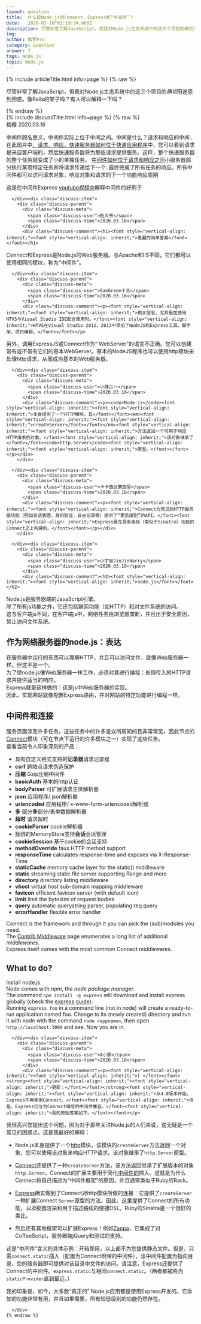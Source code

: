 ```yaml
---
layout: question
title:  什么是Node.js的Connect，Express和“中间件”？
date:   2020-03-16T03:19:34.000Z
description: 尽管非常了解JavaScript，但我对Node.js生态系统中的这三个项目的确切用途感到困惑。像Rails的架子吗？有人可以解释一下吗？...
img: 
author: 伽罗Pro
category: question
answer: 7
tags: Node.js
topic: Node.js
---
```

<div class="article-root">
  <div class="article">
    {% include articleTitle.html info=page %}
    {% raw %}
    <div class="article-content"><p><font style="vertical-align: inherit;"><font style="vertical-align: inherit;">尽管非常了解JavaScript，但我对</font><font style="vertical-align: inherit;">Node.js生态系统中的这三个项目的</font></font><em><font style="vertical-align: inherit;"><font style="vertical-align: inherit;">确切</font></font></em><font style="vertical-align: inherit;"><font style="vertical-align: inherit;">用途</font><font style="vertical-align: inherit;">感到困惑</font><font style="vertical-align: inherit;">。</font><font style="vertical-align: inherit;">像Rails的架子吗？</font><font style="vertical-align: inherit;">有人可以解释一下吗？</font></font></p></div>
    {% endraw %}
  </div>

  <div class="discuss-wrapper">
    {% include discussTitle.html info=page %}
    {% raw %}
    <div class="discuss-item">
        <div class="discuss-parent">
          <div class="discuss-meta">
            <span class="discuss-user">梅樱</span>
            <span class="discuss-time">2020.03.16</span>
          </div>
          <div class="discuss-comment"><p><font style="vertical-align: inherit;"><font style="vertical-align: inherit;">中间件顾名思义，中间件实际上位于中间之间。中间是什么？</font><font style="vertical-align: inherit;">请求和响应的中间.. </font><font style="vertical-align: inherit;">
在此图片中</font></font><a href="https://i.stack.imgur.com/98HUh.png" rel="nofollow noreferrer"><font style="vertical-align: inherit;"><font style="vertical-align: inherit;">，请求，响应，快速服务器如何位于快速应用程序</font></font></a><font style="vertical-align: inherit;"><font style="vertical-align: inherit;">中，您可以看到请求是来自客户端的，然后快速服务器将为那些请求提供服务。这样，整个快递服务器的整个任务就变成了小的单独任务。
</font></font><a href="https://i.stack.imgur.com/Q0tG1.png" rel="nofollow noreferrer"><font style="vertical-align: inherit;"><font style="vertical-align: inherit;">中间件如何位于请求和响应之间</font></font></a><font style="vertical-align: inherit;"><font style="vertical-align: inherit;">小服务器部分执行某项特定任务并将请求传递给下一个..最终完成了所有任务的响应。所有中间件都可以访问请求对象，响应对象和请求的下一个功能响应周期</font></font></p>

<p><font style="vertical-align: inherit;"><font style="vertical-align: inherit;">这是在中间件Express </font><a href="https://www.youtube.com/watch?v=iBkOz9WLZRM&amp;t=543s" rel="nofollow noreferrer"><font style="vertical-align: inherit;">youtube视频中</font></a><font style="vertical-align: inherit;">解释中间件的好例子</font></font><a href="https://www.youtube.com/watch?v=iBkOz9WLZRM&amp;t=543s" rel="nofollow noreferrer"><font style="vertical-align: inherit;"></font></a></p></div>
        </div>
        
      </div><div class="discuss-item">
        <div class="discuss-parent">
          <div class="discuss-meta">
            <span class="discuss-user">杜大爷</span>
            <span class="discuss-time">2020.03.16</span>
          </div>
          <div class="discuss-comment"><h1><font style="vertical-align: inherit;"><font style="vertical-align: inherit;">愚蠢的简单答案</font></font></h1>

<p><font style="vertical-align: inherit;"><font style="vertical-align: inherit;">Connect和Express是Node.js的Web服务器。</font><font style="vertical-align: inherit;">与Apache和IIS不同，它们都可以使用相同的模块，称为“中间件”。</font></font></p></div>
        </div>
        
      </div><div class="discuss-item">
        <div class="discuss-parent">
          <div class="discuss-meta">
            <span class="discuss-user">SamGreen十三</span>
            <span class="discuss-time">2020.03.16</span>
          </div>
          <div class="discuss-comment"><p><font style="vertical-align: inherit;"><font style="vertical-align: inherit;">相关信息，尤其是在使用NTVS与Visual Studio IDE配合使用时。</font><font style="vertical-align: inherit;">NTVS在Visual Studio 2012、2013中添加了NodeJS和Express工具，脚手架，项目模板。</font></font></p>

<p><font style="vertical-align: inherit;"><font style="vertical-align: inherit;">另外，调用ExpressJS或Connect作为“ WebServer”的语言不正确。</font><font style="vertical-align: inherit;">您可以创建带有或不带有它们的基本WebServer。</font><font style="vertical-align: inherit;">基本的NodeJS程序也可以使用http模块来处理http请求，从而成为基本的Web服务器。</font></font></p></div>
        </div>
        
      </div><div class="discuss-item">
        <div class="discuss-parent">
          <div class="discuss-meta">
            <span class="discuss-user">小胖古一</span>
            <span class="discuss-time">2020.03.16</span>
          </div>
          <div class="discuss-comment"><p><code>Node.js</code><font style="vertical-align: inherit;"><font style="vertical-align: inherit;">本身提供了一个HTTP模块，其</font></font><em><font style="vertical-align: inherit;"><font style="vertical-align: inherit;">createServer</font></font></em><font style="vertical-align: inherit;"><font style="vertical-align: inherit;">方法返回一个可用于响应HTTP请求的对象。</font><font style="vertical-align: inherit;">该对象继承了</font></font><code>http.Server</code><font style="vertical-align: inherit;"><font style="vertical-align: inherit;">原型。</font></font></p></div>
        </div>
        
      </div><div class="discuss-item">
        <div class="discuss-parent">
          <div class="discuss-meta">
            <span class="discuss-user">卡卡西达蒙西里</span>
            <span class="discuss-time">2020.03.16</span>
          </div>
          <div class="discuss-comment"><p><font style="vertical-align: inherit;"><font style="vertical-align: inherit;">Connect为常见的HTTP服务器功能（例如会话管理，身份验证，日志记录等）提供了“更高级别”的API。</font><font style="vertical-align: inherit;">Express是在具有高级（类似于Sinatra）功能的Connect之上构建的。</font></font></p></div>
        </div>
        
      </div><div class="discuss-item">
        <div class="discuss-parent">
          <div class="discuss-meta">
            <span class="discuss-user">小宇宙JinJinHarry</span>
            <span class="discuss-time">2020.03.16</span>
          </div>
          <div class="discuss-comment"><h2><font style="vertical-align: inherit;"><font style="vertical-align: inherit;">node.js</font></font></h2>

<p><font style="vertical-align: inherit;"><font style="vertical-align: inherit;">Node.js是服务器端的JavaScript引擎。</font></font><br><font style="vertical-align: inherit;"><font style="vertical-align: inherit;">
除了所有js功能之外，它还包括联网功能（如HTTP）和对文件系统的访问。</font></font><br><font style="vertical-align: inherit;"><font style="vertical-align: inherit;">
这与客户端js不同，在客户端js中，网络任务由浏览器垄断，并且出于安全原因，禁止访问文件系统。  </font></font></p>

<h2><font style="vertical-align: inherit;"><font style="vertical-align: inherit;">作为网络服务器的nod​​e.js：表达</font></font></h2>

<p><font style="vertical-align: inherit;"><font style="vertical-align: inherit;">在服务器中运行的东西可以理解HTTP，并且可以访问文件，就像Web服务器一样。</font><font style="vertical-align: inherit;">但这不是一个。</font></font><br><font style="vertical-align: inherit;"><font style="vertical-align: inherit;">
为了使node.js像Web服务器一样工作，必须对其进行编程：处理传入的HTTP请求并提供适当的响应。</font></font><br><font style="vertical-align: inherit;"><font style="vertical-align: inherit;">
Express就是这样做的：这是js中Web服务器的实现。</font></font><br><font style="vertical-align: inherit;"><font style="vertical-align: inherit;">
因此，实现网站就像配置Express路由，并对网站的特定功能进行编程一样。  </font></font></p>

<h2><font style="vertical-align: inherit;"><font style="vertical-align: inherit;">中间件和连接</font></font></h2>

<p><font style="vertical-align: inherit;"><font style="vertical-align: inherit;">服务页面涉及许多任务。</font><font style="vertical-align: inherit;">这些任务中的许多是众所周知的且非常常见，因此节点的</font></font><a href="http://www.senchalabs.org/connect/" rel="noreferrer"><font style="vertical-align: inherit;"><font style="vertical-align: inherit;">Connect</font></font></a><font style="vertical-align: inherit;"><font style="vertical-align: inherit;">模块（可在节点下运行的许多模块之一）实现了这些任务。</font></font><br><font style="vertical-align: inherit;"><font style="vertical-align: inherit;">
查看当前令人印象深刻的产品：</font></font></p>

<ul>
<li><strong><font style="vertical-align: inherit;"></font></strong><font style="vertical-align: inherit;"><font style="vertical-align: inherit;">           具有自定义格式支持的</font><strong><font style="vertical-align: inherit;">记录器</font></strong><font style="vertical-align: inherit;">请求记录器</font></font></li>
<li><strong><font style="vertical-align: inherit;"><font style="vertical-align: inherit;">csrf</font></font></strong><font style="vertical-align: inherit;"><font style="vertical-align: inherit;">              跨站点请求伪造保护</font></font></li>
<li><strong><font style="vertical-align: inherit;"><font style="vertical-align: inherit;">压缩</font></font></strong><font style="vertical-align: inherit;"><font style="vertical-align: inherit;">          Gzip压缩中间件</font></font></li>
<li><strong><font style="vertical-align: inherit;"><font style="vertical-align: inherit;">basicAuth</font></font></strong><font style="vertical-align: inherit;"><font style="vertical-align: inherit;">         基本的http认证</font></font></li>
<li><strong><font style="vertical-align: inherit;"><font style="vertical-align: inherit;">bodyParser</font></font></strong><font style="vertical-align: inherit;"><font style="vertical-align: inherit;">        可扩展请求主体解析器</font></font></li>
<li><strong><font style="vertical-align: inherit;"><font style="vertical-align: inherit;">json</font></font></strong><font style="vertical-align: inherit;"><font style="vertical-align: inherit;">              应用程序/ json解析器</font></font></li>
<li><strong><font style="vertical-align: inherit;"><font style="vertical-align: inherit;">urlencoded</font></font></strong><font style="vertical-align: inherit;"><font style="vertical-align: inherit;">        应用程序/ x-www-form-urlencoded解析器</font></font></li>
<li><strong><font style="vertical-align: inherit;"><font style="vertical-align: inherit;">多</font></font></strong><font style="vertical-align: inherit;"><font style="vertical-align: inherit;">         部分</font><strong><font style="vertical-align: inherit;">多</font></strong><font style="vertical-align: inherit;">部分/表单数据解析器</font></font></li>
<li><strong><font style="vertical-align: inherit;"><font style="vertical-align: inherit;">超时</font></font></strong><font style="vertical-align: inherit;"><font style="vertical-align: inherit;">           请求超时</font></font></li>
<li><strong><font style="vertical-align: inherit;"><font style="vertical-align: inherit;">cookieParser</font></font></strong><font style="vertical-align: inherit;"><font style="vertical-align: inherit;">      cookie解析器</font></font></li>
<li><strong><font style="vertical-align: inherit;"></font></strong><font style="vertical-align: inherit;"><font style="vertical-align: inherit;">          捆绑的MemoryStore支持</font><strong><font style="vertical-align: inherit;">会话</font></strong><font style="vertical-align: inherit;">会话管理</font></font></li>
<li><strong><font style="vertical-align: inherit;"><font style="vertical-align: inherit;">cookieSession</font></font></strong><font style="vertical-align: inherit;"><font style="vertical-align: inherit;">     基于cookie的会话支持</font></font></li>
<li><strong>methodOverride</strong>   faux HTTP method support</li>
<li><strong>responseTime</strong>     calculates response-time and exposes via X-Response-Time</li>
<li><strong>staticCache</strong>      memory cache layer for the static() middleware</li>
<li><strong>static</strong>           streaming static file server supporting Range and more</li>
<li><strong>directory</strong>        directory listing middleware</li>
<li><strong>vhost</strong>            virtual host sub-domain mapping middleware</li>
<li><strong>favicon</strong>          efficient favicon server (with default icon)</li>
<li><strong>limit</strong>            limit the bytesize of request bodies</li>
<li><strong>query</strong>            automatic querystring parser, populating req.query</li>
<li><strong>errorHandler</strong>     flexible error handler</li>
</ul>

<p>Connect is the framework and through it you can pick the (sub)modules you need.<br>
The <a href="https://github.com/senchalabs/connect/wiki" rel="noreferrer">Contrib Middleware</a> page enumerates a long list of additional <em>middlewares</em>.<br>
Express itself comes with the most common Connect middlewares.  </p>

<h2>What to do?</h2>

<p>Install node.js.<br>
Node comes with <em>npm</em>, the <em>node package manager</em>.<br>
The command <code>npm install -g express</code> will download and install express globally (check the <a href="http://expressjs.com/guide.html" rel="noreferrer">express guide</a>).<br>
Running <code>express foo</code> in a command line (not in node) will create a ready-to-run application named foo. Change to its (newly created) directory and run it with node with the command <code>node &lt;appname&gt;</code>, then open <code>http://localhost:3000</code> and see.
Now you are in. </p></div>
        </div>
        
      </div><div class="discuss-item">
        <div class="discuss-parent">
          <div class="discuss-meta">
            <span class="discuss-user">A小胖</span>
            <span class="discuss-time">2020.03.16</span>
          </div>
          <div class="discuss-comment"><p><font style="vertical-align: inherit;"><font style="vertical-align: inherit;">[ </font></font><strong><font style="vertical-align: inherit;"><font style="vertical-align: inherit;">更新：</font></font></strong><font style="vertical-align: inherit;"><font style="vertical-align: inherit;">从4.0版本开始，Express不再使用Connect。</font><font style="vertical-align: inherit;">但是，Express仍与为Connect编写的中间件兼容。</font><font style="vertical-align: inherit;">我的原始答案如下。</font></font></p>

<p><font style="vertical-align: inherit;"><font style="vertical-align: inherit;">我很高兴您提出这个问题，因为对于那些关注Node.js的人们来说，这无疑是一个常见的困惑点。</font><font style="vertical-align: inherit;">这是我最好的解释：</font></font></p>

<ul>
<li><p><font style="vertical-align: inherit;"><font style="vertical-align: inherit;">Node.js本身提供了一个</font></font><a href="http://nodejs.org/docs/v0.4.2/api/all.html#hTTP" rel="noreferrer"><font style="vertical-align: inherit;"><font style="vertical-align: inherit;">http</font></font></a><font style="vertical-align: inherit;"><font style="vertical-align: inherit;">模块，该模块的</font></font><code>createServer</code><font style="vertical-align: inherit;"><font style="vertical-align: inherit;">方法返回一个对象，您可以使用该对象来响应HTTP请求。</font><font style="vertical-align: inherit;">该对象继承了</font></font><code>http.Server</code><font style="vertical-align: inherit;"><font style="vertical-align: inherit;">原型。</font></font></p></li>
<li><p><a href="http://senchalabs.github.com/connect/" rel="noreferrer"><font style="vertical-align: inherit;"><font style="vertical-align: inherit;">Connect</font></font></a><font style="vertical-align: inherit;"><font style="vertical-align: inherit;">还提供了一种</font></font><code>createServer</code><font style="vertical-align: inherit;"><font style="vertical-align: inherit;">方法，该方法返回继承了扩展版本的对象</font></font><code>http.Server</code><font style="vertical-align: inherit;"><font style="vertical-align: inherit;">。</font><font style="vertical-align: inherit;">Connect的扩展主要用于简化</font></font><a href="https://github.com/senchalabs/connect/wiki" rel="noreferrer"><font style="vertical-align: inherit;"><font style="vertical-align: inherit;">中间件的</font></font></a><font style="vertical-align: inherit;"><font style="vertical-align: inherit;">插入</font><font style="vertical-align: inherit;">。</font><font style="vertical-align: inherit;">这就是为什么Connect将自己描述为“中间件框架”的原因，并且通常类似于Ruby的Rack。</font></font></p></li>
<li><p><a href="http://expressjs.com/" rel="noreferrer"><font style="vertical-align: inherit;"><font style="vertical-align: inherit;">Express</font></font></a><font style="vertical-align: inherit;"><font style="vertical-align: inherit;">确实做到了Connect对http模块所做的连接：它提供了</font></font><code>createServer</code><font style="vertical-align: inherit;"><font style="vertical-align: inherit;">一种扩展Connect </font></font><code>Server</code><font style="vertical-align: inherit;"><font style="vertical-align: inherit;">原型的方法。</font><font style="vertical-align: inherit;">因此，这里提供了Connect的所有功能，</font></font><em><font style="vertical-align: inherit;"><font style="vertical-align: inherit;">以及</font></font></em><font style="vertical-align: inherit;"><font style="vertical-align: inherit;">视图渲染和用于描述路线的便捷DSL。</font><font style="vertical-align: inherit;">Ruby的Sinatra是一个很好的类比。</font></font></p></li>
<li><p><font style="vertical-align: inherit;"><font style="vertical-align: inherit;">然后还有其他框架可以扩展Express！</font><font style="vertical-align: inherit;">例如</font></font><a href="https://github.com/mauricemach/zappa" rel="noreferrer"><font style="vertical-align: inherit;"><font style="vertical-align: inherit;">Zappa</font></font></a><font style="vertical-align: inherit;"><font style="vertical-align: inherit;">，它集成了对CoffeeScript，服务器端jQuery和测试的支持。</font></font></p></li>
</ul>

<p><font style="vertical-align: inherit;"><font style="vertical-align: inherit;">这是“中间件”含义的具体示例：开箱即用，以上都不为您提供静态文件。</font><font style="vertical-align: inherit;">但是，只需</font></font><code>connect.static</code><font style="vertical-align: inherit;"><font style="vertical-align: inherit;">插入（配置为Connect附带的中间件），该中间件配置为指向目录，您的服务器即可提供对该目录中文件的访问。</font><font style="vertical-align: inherit;">请注意，Express还提供了Connect的中间件。</font></font><code>express.static</code><font style="vertical-align: inherit;"><font style="vertical-align: inherit;">与相同</font></font><code>connect.static</code><font style="vertical-align: inherit;"><font style="vertical-align: inherit;">。</font><font style="vertical-align: inherit;">（两者都被称为</font></font><code>staticProvider</code><font style="vertical-align: inherit;"><font style="vertical-align: inherit;">直到最近。）</font></font></p>

<p><font style="vertical-align: inherit;"><font style="vertical-align: inherit;">我的印象是，如今，大多数“真正的” Node.js应用都是使用Express开发的。</font><font style="vertical-align: inherit;">它添加的功能非常有用，并且如果需要，所有较低级别的功能仍然存在。</font></font></p></div>
        </div>
        
      </div>
    {% endraw %}
  </div>
<div>
